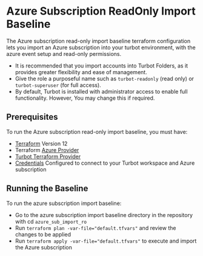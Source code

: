 # Azure Subscription ReadOnly Import Baseline

The Azure subscription read-only import baseline terraform configuration lets you import an Azure subscription into your turbot environment, with the azure event setup and read-only permissions.

- It is recommended that you import accounts into Turbot Folders, as it provides greater flexibility and ease of management.
- Give the role a purposeful name such as `turbot-readonly` (read only) or `turbot-superuser` (for full access).
- By default, Turbot is installed with administrator access to enable full functionality. However, You may change this if required.

## Prerequisites

To run the Azure subscription read-only import baseline, you must have:

- [Terraform](https://www.terraform.io) Version 12
- Terraform [Azure Provider](https://www.terraform.io/docs/providers/azurerm/index.html)
- [Turbot Terraform Provider](https://github.com/turbotio/terraform-provider-turbot)
- [Credentials](https://turbot.com/v5/docs/reference/cli/installation#setup-your-turbot-credentials) Configured to connect to your Turbot workspace and Azure subscription

## Running the Baseline

To run the azure subscription import baseline:

- Go to the azure subscription import baseline directory in the repository with cd `azure_sub_import_ro`
- Run `terraform plan -var-file="default.tfvars"` and review the changes to be applied
- Run `terraform apply -var-file="default.tfvars"` to execute and import the Azure subscription
